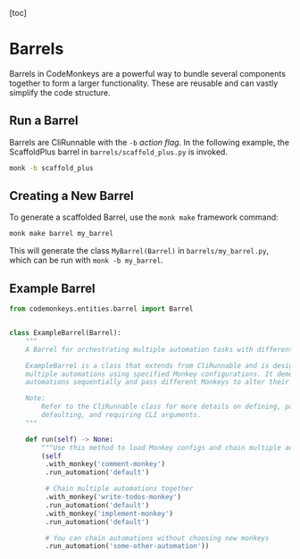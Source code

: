[toc]

# Barrels

Barrels in CodeMonkeys are a powerful way to bundle several components together to form a larger functionality. These are reusable and can vastly simplify the code structure.

## Run a Barrel

Barrels are CliRunnable with the `-b` *action flag*. In the following example, the ScaffoldPlus barrel in `barrels/scaffold_plus.py`  is invoked.
    
```bash
monk -b scaffold_plus
```

## Creating a New Barrel

To generate a scaffolded Barrel, use the `monk make` framework command:

```bash
monk make barrel my_barrel
```

This will generate the class `MyBarrel(Barrel)` in `barrels/my_barrel.py`, which can be run with `monk -b my_barrel`.

## Example Barrel

```python
from codemonkeys.entities.barrel import Barrel


class ExampleBarrel(Barrel):
    """
    A Barrel for orchestrating multiple automation tasks with different Monkeys.

    ExampleBarrel is a class that extends from CliRunnable and is designed to chain together
    multiple automations using specified Monkey configurations. It demonstrates how to run
    automations sequentially and pass different Monkeys to alter their behavior.

    Note:
        Refer to the CliRunnable class for more details on defining, passing,
        defaulting, and requiring CLI arguments.
    """

    def run(self) -> None:
        """Use this method to load Monkey configs and chain multiple automations."""
        (self
         .with_monkey('comment-monkey')
         .run_automation('default')

         # Chain multiple automations together
         .with_monkey('write-todos-monkey')
         .run_automation('default')
         .with_monkey('implement-monkey')
         .run_automation('default')

         # You can chain automations without choosing new monkeys
         .run_automation('some-other-automation'))

```